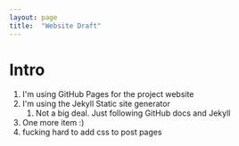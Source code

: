 ```yaml
---
layout: page
title:  "Website Draft"
---
```



# Intro

1.  I'm using GitHub Pages for the project website
1.  I'm using the Jekyll Static site generator
    1.  Not a big deal. Just following GitHub docs and Jekyll
1.  One more item :)
1. fucking hard to add css to post pages
